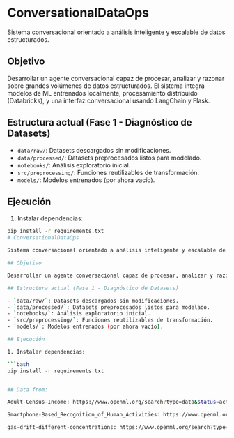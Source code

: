 # ConversationalDataOps

Sistema conversacional orientado a análisis inteligente y escalable de datos estructurados.

## Objetivo

Desarrollar un agente conversacional capaz de procesar, analizar y razonar sobre grandes volúmenes de datos estructurados. El sistema integra modelos de ML entrenados localmente, procesamiento distribuido (Databricks), y una interfaz conversacional usando LangChain y Flask.

## Estructura actual (Fase 1 - Diagnóstico de Datasets)

- `data/raw/`: Datasets descargados sin modificaciones.
- `data/processed/`: Datasets preprocesados listos para modelado.
- `notebooks/`: Análisis exploratorio inicial.
- `src/preprocessing/`: Funciones reutilizables de transformación.
- `models/`: Modelos entrenados (por ahora vacío).

## Ejecución

1. Instalar dependencias:

```bash
pip install -r requirements.txt
# ConversationalDataOps

Sistema conversacional orientado a análisis inteligente y escalable de datos estructurados.

## Objetivo

Desarrollar un agente conversacional capaz de procesar, analizar y razonar sobre grandes volúmenes de datos estructurados. El sistema integra modelos de ML entrenados localmente, procesamiento distribuido (Databricks), y una interfaz conversacional usando LangChain y Flask.

## Estructura actual (Fase 1 - Diagnóstico de Datasets)

- `data/raw/`: Datasets descargados sin modificaciones.
- `data/processed/`: Datasets preprocesados listos para modelado.
- `notebooks/`: Análisis exploratorio inicial.
- `src/preprocessing/`: Funciones reutilizables de transformación.
- `models/`: Modelos entrenados (por ahora vacío).

## Ejecución

1. Instalar dependencias:

```bash
pip install -r requirements.txt


## Data from:

Adult-Census-Income: https://www.openml.org/search?type=data&status=active&id=43436

Smartphone-Based_Recognition_of_Human_Activities: https://www.openml.org/search?type=data&status=active&id=4153

gas-drift-different-concentrations: https://www.openml.org/search?type=data&status=active&id=1477

